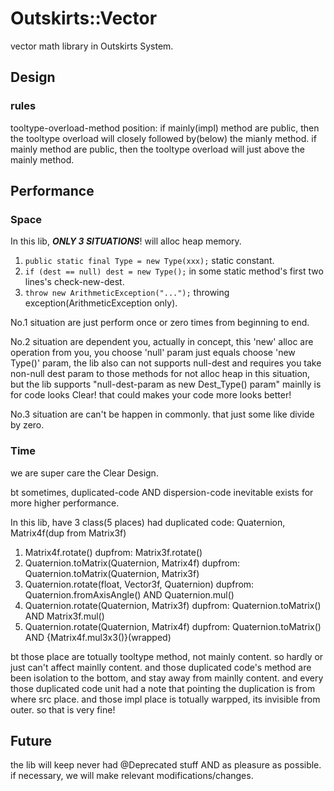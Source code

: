 # Outskirts::Vector

vector math library in Outskirts System.



## Design

### rules
tooltype-overload-method position:
if mainly(impl) method are public, then the tooltype overload will closely followed by(below) the mianly method. 
if mainly method are public, then the tooltype overload will just above the mainly method.

## Performance

### Space

In this lib, ***ONLY 3 SITUATIONS***! will alloc heap memory.

1. `public static final Type = new Type(xxx);` static constant.
2. `if (dest == null) dest = new Type();` in some static method's first two lines's check-new-dest.
3. `throw new ArithmeticException("...");` throwing exception(ArithmeticException only).

No.1 situation are just perform once or zero times from beginning to end.

No.2 situation are dependent you, actually in concept, this 'new' alloc are operation from you, you choose 'null' param just equals choose 'new Type()' param, the lib also can not supports null-dest and requires you take non-null dest param to those methods for not alloc heap in this situation, but the lib supports "null-dest-param as new Dest_Type() param" mainlly is for code looks Clear! that could makes your code more looks better!

No.3 situation are can't be happen in commonly. that just some like divide by zero.

### Time

we are super care the Clear Design. 

bt sometimes, duplicated-code AND dispersion-code inevitable exists for more higher performance.

In this lib, have 3 class(5 places) had duplicated code: Quaternion, Matrix4f(dup from Matrix3f)

1. Matrix4f.rotate() dupfrom: Matrix3f.rotate()
2. Quaternion.toMatrix(Quaternion, Matrix4f) dupfrom: Quaternion.toMatrix(Quaternion, Matrix3f)
3. Quaternion.rotate(float, Vector3f, Quaternion) dupfrom: Quaternion.fromAxisAngle() AND Quaternion.mul()
4. Quaternion.rotate(Quaternion, Matrix3f) dupfrom: Quaternion.toMatrix() AND Matrix3f.mul()
5. Quaternion.rotate(Quaternion, Matrix4f) dupfrom: Quaternion.toMatrix() AND {Matrix4f.mul3x3()}(wrapped)

bt those place are totually tooltype method, not mainly content. so hardly or just can't affect mainlly content.
and those duplicated code's method are been isolation to the bottom, and stay away from mainlly content. and every those duplicated code  unit had a note that pointing the duplication is from where src place. and those impl place is totually warpped, its invisible from outer. so that is very fine!

## Future

the lib will keep never had @Deprecated stuff AND as pleasure as possible.
if necessary, we will make relevant modifications/changes.
